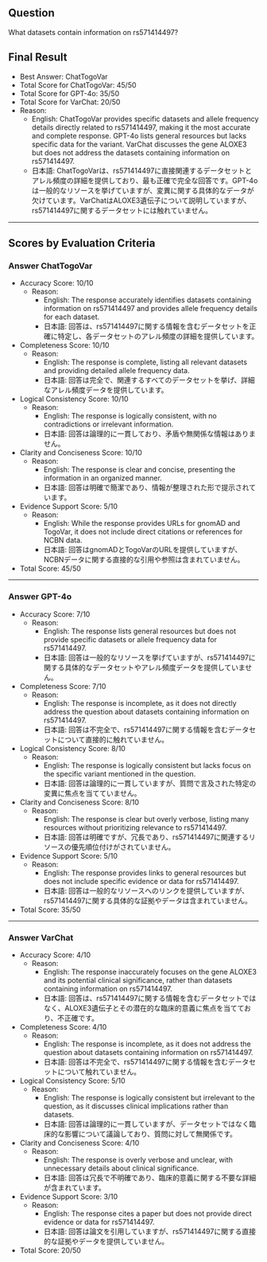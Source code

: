 ## Question

What datasets contain information on rs571414497?

## Final Result

- Best Answer: ChatTogoVar
- Total Score for ChatTogoVar: 45/50
- Total Score for GPT-4o: 35/50
- Total Score for VarChat: 20/50
- Reason:
  - English: ChatTogoVar provides specific datasets and allele frequency details directly related to rs571414497, making it the most accurate and complete response. GPT-4o lists general resources but lacks specific data for the variant. VarChat discusses the gene ALOXE3 but does not address the datasets containing information on rs571414497.
  - 日本語: ChatTogoVarは、rs571414497に直接関連するデータセットとアレル頻度の詳細を提供しており、最も正確で完全な回答です。GPT-4oは一般的なリソースを挙げていますが、変異に関する具体的なデータが欠けています。VarChatはALOXE3遺伝子について説明していますが、rs571414497に関するデータセットには触れていません。

---

## Scores by Evaluation Criteria

### Answer ChatTogoVar
- Accuracy Score: 10/10
  - Reason: 
    - English: The response accurately identifies datasets containing information on rs571414497 and provides allele frequency details for each dataset.
    - 日本語: 回答は、rs571414497に関する情報を含むデータセットを正確に特定し、各データセットのアレル頻度の詳細を提供しています。
- Completeness Score: 10/10
  - Reason: 
    - English: The response is complete, listing all relevant datasets and providing detailed allele frequency data.
    - 日本語: 回答は完全で、関連するすべてのデータセットを挙げ、詳細なアレル頻度データを提供しています。
- Logical Consistency Score: 10/10
  - Reason: 
    - English: The response is logically consistent, with no contradictions or irrelevant information.
    - 日本語: 回答は論理的に一貫しており、矛盾や無関係な情報はありません。
- Clarity and Conciseness Score: 10/10
  - Reason: 
    - English: The response is clear and concise, presenting the information in an organized manner.
    - 日本語: 回答は明確で簡潔であり、情報が整理された形で提示されています。
- Evidence Support Score: 5/10
  - Reason: 
    - English: While the response provides URLs for gnomAD and TogoVar, it does not include direct citations or references for NCBN data.
    - 日本語: 回答はgnomADとTogoVarのURLを提供していますが、NCBNデータに関する直接的な引用や参照は含まれていません。
- Total Score: 45/50

---

### Answer GPT-4o
- Accuracy Score: 7/10
  - Reason: 
    - English: The response lists general resources but does not provide specific datasets or allele frequency data for rs571414497.
    - 日本語: 回答は一般的なリソースを挙げていますが、rs571414497に関する具体的なデータセットやアレル頻度データを提供していません。
- Completeness Score: 7/10
  - Reason: 
    - English: The response is incomplete, as it does not directly address the question about datasets containing information on rs571414497.
    - 日本語: 回答は不完全で、rs571414497に関する情報を含むデータセットについて直接的に触れていません。
- Logical Consistency Score: 8/10
  - Reason: 
    - English: The response is logically consistent but lacks focus on the specific variant mentioned in the question.
    - 日本語: 回答は論理的に一貫していますが、質問で言及された特定の変異に焦点を当てていません。
- Clarity and Conciseness Score: 8/10
  - Reason: 
    - English: The response is clear but overly verbose, listing many resources without prioritizing relevance to rs571414497.
    - 日本語: 回答は明確ですが、冗長であり、rs571414497に関連するリソースの優先順位付けがされていません。
- Evidence Support Score: 5/10
  - Reason: 
    - English: The response provides links to general resources but does not include specific evidence or data for rs571414497.
    - 日本語: 回答は一般的なリソースへのリンクを提供していますが、rs571414497に関する具体的な証拠やデータは含まれていません。
- Total Score: 35/50

---

### Answer VarChat
- Accuracy Score: 4/10
  - Reason: 
    - English: The response inaccurately focuses on the gene ALOXE3 and its potential clinical significance, rather than datasets containing information on rs571414497.
    - 日本語: 回答は、rs571414497に関する情報を含むデータセットではなく、ALOXE3遺伝子とその潜在的な臨床的意義に焦点を当てており、不正確です。
- Completeness Score: 4/10
  - Reason: 
    - English: The response is incomplete, as it does not address the question about datasets containing information on rs571414497.
    - 日本語: 回答は不完全で、rs571414497に関する情報を含むデータセットについて触れていません。
- Logical Consistency Score: 5/10
  - Reason: 
    - English: The response is logically consistent but irrelevant to the question, as it discusses clinical implications rather than datasets.
    - 日本語: 回答は論理的に一貫していますが、データセットではなく臨床的な影響について議論しており、質問に対して無関係です。
- Clarity and Conciseness Score: 4/10
  - Reason: 
    - English: The response is overly verbose and unclear, with unnecessary details about clinical significance.
    - 日本語: 回答は冗長で不明確であり、臨床的意義に関する不要な詳細が含まれています。
- Evidence Support Score: 3/10
  - Reason: 
    - English: The response cites a paper but does not provide direct evidence or data for rs571414497.
    - 日本語: 回答は論文を引用していますが、rs571414497に関する直接的な証拠やデータを提供していません。
- Total Score: 20/50